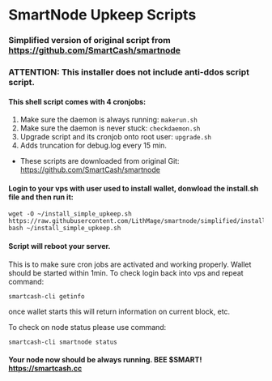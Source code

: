 # SmartNode Upkeep Scripts
### Simplified version of original script from https://github.com/SmartCash/smartnode
### ATTENTION: This installer does not include anti-ddos script script.

#### This shell script comes with 4 cronjobs: 
1. Make sure the daemon is always running: `makerun.sh`
2. Make sure the daemon is never stuck: `checkdaemon.sh`
3. Upgrade script and its cronjob onto root user: `upgrade.sh`
4. Adds truncation for debug.log every 15 min.
- These scripts are downloaded from original Git: https://github.com/SmartCash/smartnode

#### Login to your vps with user used to install wallet, donwload the install.sh file and then run it:
```
wget -O ~/install_simple_upkeep.sh https://raw.githubusercontent.com/LithMage/smartnode/simplified/install_simple_upkeep.sh
bash ~/install_simple_upkeep.sh
```

#### Script will reboot your server.
 This is to make sure cron jobs are activated and working properly. Wallet should be started within 1min.
 To check login back into vps and repeat command:
 ```
 smartcash-cli getinfo
 ```
 once wallet starts this will return information on current block, etc.
 
 To check on node status please use command:
 ```
 smartcash-cli smartnode status
 ```


#### Your node now should be always running. BEE $SMART! https://smartcash.cc
